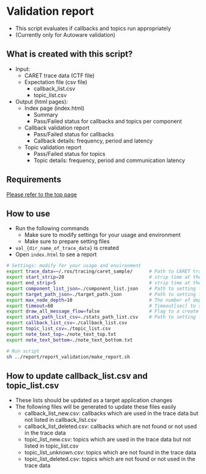 # Validation report

- This script evaluates if callbacks and topics run appropriately
- (Currently only for Autoware validation)

## What is created with this script?

- Input:
  - CARET trace data (CTF file)
  - Expectation file (csv file)
    - callback_list.csv
    - topic_list.csv
- Output (html pages):
  - Index page (index.html)
    - Summary
    - Pass/Failed status for callbacks and topics per component
  - Callback validation report
    - Pass/Failed status for callbacks
    - Callback details: frequency, period and latency
  - Topic validation report
    - Pass/Failed status for topics
    - Topic details: frequency, period and communication latency

## Requirements

[Please refer to the top page](https://github.com/tier4/CARET_report#requirements)

## How to use

- Run the following commands
  - Make sure to modify settings for your usage and environment
  - Make sure to prepare setting files
- `val_{dir_name_of_trace_data}` is created
- Open `index.html` to see a report

```sh
# Settings: modify for your usage and environment
export trace_data=~/.ros/tracing/caret_sample/      # Path to CARET trace data (CTF file)
export start_strip=20                               # strip time at the start [sec] for analysis
export end_strip=5                                  # strip time at the end [sec] for analysis
export component_list_json=./component_list.json    # Path to setting file you prepare
export target_path_json=./target_path.json          # Path to setting file you prepare
export max_node_depth=10                            # The number of depth to search path
export timeout=60                                   # Timeout[sec] to search path
export draw_all_message_flow=false                  # Flag to a create message flow graph for a whole time period (this will increase 
export stats_path_list_csv=./stats_path_list.csv    # Path to setting file you prepare
export callback_list_csv=./callback_list.csv
export topic_list_csv=./topic_list.csv
export note_text_top=./note_text_top.txt
export note_text_bottom=./note_text_bottom.txt

# Run script
sh ../report/report_validation/make_report.sh
```

## How to update callback_list.csv and topic_list.csv

- These lists should be updated as a target application changes
- The following files will be generated to update these files easily
  - callback_list_new.csv: callbacks which are used in the trace data but not listed in callback_list.csv
  - callback_list_deleted.csv: callbacks which are not found or not used in the trace data
  - topic_list_new.csv: topics which are used in the trace data but not listed in topic_list.csv
  - topic_list_unknown.csv: topics which are not found in the trace data
  - topic_list_deleted.csv: topics which are not found or not used in the trace data
